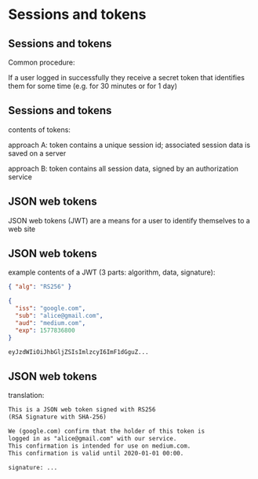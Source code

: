 # Sessions and tokens

## Sessions and tokens

Common procedure:

If a user logged in successfully they receive a secret token that identifies them for some time (e.g. for 30 minutes or for 1 day)

## Sessions and tokens

contents of tokens:

approach A: token contains a unique session id; associated session data is saved on a server

approach B: token contains all session data, signed by an authorization service

## JSON web tokens

JSON web tokens (JWT) are a means for a user to identify themselves to a web site

## JSON web tokens

example contents of a JWT (3 parts: algorithm, data, signature):

```json
{ "alg": "RS256" }
```

```json
{
  "iss": "google.com",
  "sub": "alice@gmail.com",
  "aud": "medium.com",
  "exp": 1577836800
}
```

```txt
eyJzdWIiOiJhbGljZSIsImlzcyI6ImF1dGguZ...
```

## JSON web tokens

translation:

```txt
This is a JSON web token signed with RS256
(RSA Signature with SHA-256)

We (google.com) confirm that the holder of this token is
logged in as "alice@gmail.com" with our service.
This confirmation is intended for use on medium.com.
This confirmation is valid until 2020-01-01 00:00.

signature: ...
```
